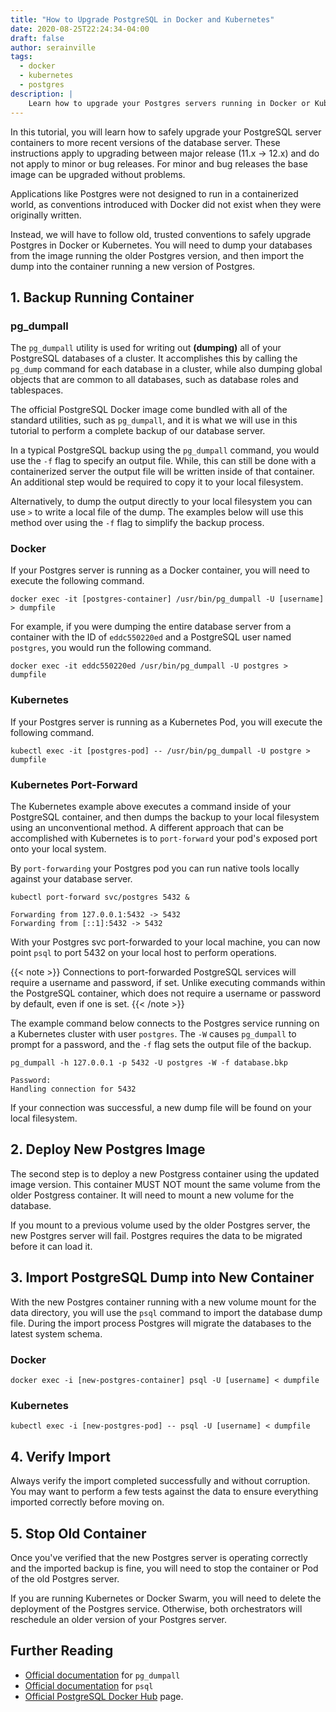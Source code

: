 ```yaml
---
title: "How to Upgrade PostgreSQL in Docker and Kubernetes"
date: 2020-08-25T22:24:34-04:00
draft: false
author: serainville
tags:
  - docker
  - kubernetes
  - postgres
description: |
    Learn how to upgrade your Postgres servers running in Docker or Kubernetes in a safe and reliable way to ensure data integrity. 
---
```


In this tutorial, you will learn how to safely upgrade your PostgreSQL server containers to more recent versions of the database server. These instructions apply to upgrading between major release (11.x -> 12.x) and do not apply to minor or bug releases. For minor and bug releases the base image can be upgraded without problems.

Applications like Postgres were not designed to run in a containerized world, as conventions introduced with Docker did not exist when they were originally written.

Instead, we will have to follow old, trusted conventions to safely upgrade Postgres in Docker or Kubernetes. You will need to dump your databases from the image running the older Postgres version, and then import the dump into the container running a new version of Postgres.

## 1. Backup Running Container
### pg_dumpall
The `pg_dumpall` utility is used for writing out **(dumping)** all of your PostgreSQL databases of a cluster. It accomplishes this by calling the `pg_dump` command for each database in a cluster, while also dumping global objects that are common to all databases, such as database roles and tablespaces.

The official PostgreSQL Docker image come bundled with all of the standard utilities, such as `pg_dumpall`, and it is what we will use in this tutorial to perform a complete backup of our database server.

In a typical PostgreSQL backup using the `pg_dumpall` command, you would use the `-f` flag to specify an output file. While, this can still be done with a containerized server the output file will be written inside of that container. An additional step would be required to copy it to your local filesystem.

Alternatively, to dump the output directly to your local filesystem you can use `>` to write a local file of the dump. The examples below will use this method over using the `-f` flag to simplify the backup process.

### Docker
If your Postgres server is running as a Docker container, you will need to execute the following command.
```shell
docker exec -it [postgres-container] /usr/bin/pg_dumpall -U [username] > dumpfile
```
For example, if you were dumping the entire database server from a container with the ID of `eddc550220ed` and a PostgreSQL user named `postgres`, you would run the following command.

```shell
docker exec -it eddc550220ed /usr/bin/pg_dumpall -U postgres > dumpfile
```

### Kubernetes
If your Postgres server is running as a Kubernetes Pod, you will execute the following command.
```shell
kubectl exec -it [postgres-pod] -- /usr/bin/pg_dumpall -U postgre > dumpfile
```

### Kubernetes Port-Forward
The Kubernetes example above executes a command inside of your PostgreSQL container, and then dumps the backup to your local filesystem using an unconventional method. A different approach that can be accomplished with Kubernetes is to `port-forward` your pod's exposed port onto your local system. 

By `port-forwarding` your Postgres pod you can run native tools locally against your database server.

```shell
kubectl port-forward svc/postgres 5432 &
```
```shell
Forwarding from 127.0.0.1:5432 -> 5432
Forwarding from [::1]:5432 -> 5432
```

With your Postgres svc port-forwarded to your local machine, you can now point `psql` to port 5432 on your local host to perform operations.

{{< note >}}
Connections to port-forwarded PostgreSQL services will require a username and password, if set. Unlike executing commands within the PostgreSQL container, which does not require a username or password by default, even if one is set.
{{< /note >}}

The example command below connects to the Postgres service running on a Kubernetes cluster with user `postgres`. The `-W` causes `pg_dumpall` to prompt for a password, and the `-f` flag sets the output file of the backup.

```shell
pg_dumpall -h 127.0.0.1 -p 5432 -U postgres -W -f database.bkp
```
```shell
Password: 
Handling connection for 5432
```

If your connection was successful, a new dump file will be found on your local filesystem.


## 2. Deploy New Postgres Image
The second step is to deploy a new Postgress container using the updated image version. This container MUST NOT mount the same volume from the older Postgress container. It will need to mount a new volume for the database.

If you mount to a previous volume used by the older Postgres server, the new Postgres server will fail. Postgres requires the data to be migrated before it can load it.

## 3. Import PostgreSQL Dump into New Container
With the new Postgres container running with a new volume mount for the data directory, you will use the `psql` command to import the database dump file. During the import process Postgres will migrate the databases to the latest system schema.

### Docker
```shell
docker exec -i [new-postgres-container] psql -U [username] < dumpfile 
```

### Kubernetes
```shell
kubectl exec -i [new-postgres-pod] -- psql -U [username] < dumpfile
```


## 4. Verify Import
Always verify the import completed successfully and without corruption. You may want to perform a few tests against the data to ensure everything imported correctly before moving on.

## 5. Stop Old Container
Once you've verified that the new Postgres server is operating correctly and the imported backup is fine, you will need to stop the container or Pod of the old Postgres server. 

If you are running Kubernetes or Docker Swarm, you will need to delete the deployment of the Postgres service. Otherwise, both orchestrators will reschedule an older version of your Postgres server.

## Further Reading

* [Official documentation](https://www.postgresql.org/docs/current/app-pg-dumpall.html) for `pg_dumpall`
* [Official documentation](https://www.postgresql.org/docs/current/app-psql.html) for `psql`
* [Official PostgreSQL Docker Hub](https://hub.docker.com/_/postgres) page.
